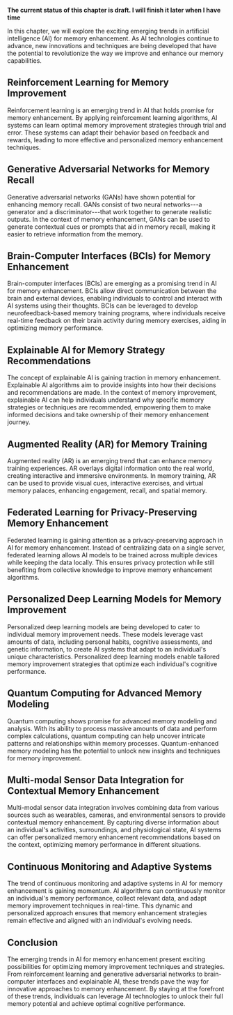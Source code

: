 **The current status of this chapter is draft. I will finish it later when I have time**

In this chapter, we will explore the exciting emerging trends in artificial intelligence (AI) for memory enhancement. As AI technologies continue to advance, new innovations and techniques are being developed that have the potential to revolutionize the way we improve and enhance our memory capabilities.

Reinforcement Learning for Memory Improvement
---------------------------------------------

Reinforcement learning is an emerging trend in AI that holds promise for memory enhancement. By applying reinforcement learning algorithms, AI systems can learn optimal memory improvement strategies through trial and error. These systems can adapt their behavior based on feedback and rewards, leading to more effective and personalized memory enhancement techniques.

Generative Adversarial Networks for Memory Recall
-------------------------------------------------

Generative adversarial networks (GANs) have shown potential for enhancing memory recall. GANs consist of two neural networks---a generator and a discriminator---that work together to generate realistic outputs. In the context of memory enhancement, GANs can be used to generate contextual cues or prompts that aid in memory recall, making it easier to retrieve information from the memory.

Brain-Computer Interfaces (BCIs) for Memory Enhancement
-------------------------------------------------------

Brain-computer interfaces (BCIs) are emerging as a promising trend in AI for memory enhancement. BCIs allow direct communication between the brain and external devices, enabling individuals to control and interact with AI systems using their thoughts. BCIs can be leveraged to develop neurofeedback-based memory training programs, where individuals receive real-time feedback on their brain activity during memory exercises, aiding in optimizing memory performance.

Explainable AI for Memory Strategy Recommendations
--------------------------------------------------

The concept of explainable AI is gaining traction in memory enhancement. Explainable AI algorithms aim to provide insights into how their decisions and recommendations are made. In the context of memory improvement, explainable AI can help individuals understand why specific memory strategies or techniques are recommended, empowering them to make informed decisions and take ownership of their memory enhancement journey.

Augmented Reality (AR) for Memory Training
------------------------------------------

Augmented reality (AR) is an emerging trend that can enhance memory training experiences. AR overlays digital information onto the real world, creating interactive and immersive environments. In memory training, AR can be used to provide visual cues, interactive exercises, and virtual memory palaces, enhancing engagement, recall, and spatial memory.

Federated Learning for Privacy-Preserving Memory Enhancement
------------------------------------------------------------

Federated learning is gaining attention as a privacy-preserving approach in AI for memory enhancement. Instead of centralizing data on a single server, federated learning allows AI models to be trained across multiple devices while keeping the data locally. This ensures privacy protection while still benefiting from collective knowledge to improve memory enhancement algorithms.

Personalized Deep Learning Models for Memory Improvement
--------------------------------------------------------

Personalized deep learning models are being developed to cater to individual memory improvement needs. These models leverage vast amounts of data, including personal habits, cognitive assessments, and genetic information, to create AI systems that adapt to an individual's unique characteristics. Personalized deep learning models enable tailored memory improvement strategies that optimize each individual's cognitive performance.

Quantum Computing for Advanced Memory Modeling
----------------------------------------------

Quantum computing shows promise for advanced memory modeling and analysis. With its ability to process massive amounts of data and perform complex calculations, quantum computing can help uncover intricate patterns and relationships within memory processes. Quantum-enhanced memory modeling has the potential to unlock new insights and techniques for memory improvement.

Multi-modal Sensor Data Integration for Contextual Memory Enhancement
---------------------------------------------------------------------

Multi-modal sensor data integration involves combining data from various sources such as wearables, cameras, and environmental sensors to provide contextual memory enhancement. By capturing diverse information about an individual's activities, surroundings, and physiological state, AI systems can offer personalized memory enhancement recommendations based on the context, optimizing memory performance in different situations.

Continuous Monitoring and Adaptive Systems
------------------------------------------

The trend of continuous monitoring and adaptive systems in AI for memory enhancement is gaining momentum. AI algorithms can continuously monitor an individual's memory performance, collect relevant data, and adapt memory improvement techniques in real-time. This dynamic and personalized approach ensures that memory enhancement strategies remain effective and aligned with an individual's evolving needs.

Conclusion
----------

The emerging trends in AI for memory enhancement present exciting possibilities for optimizing memory improvement techniques and strategies. From reinforcement learning and generative adversarial networks to brain-computer interfaces and explainable AI, these trends pave the way for innovative approaches to memory enhancement. By staying at the forefront of these trends, individuals can leverage AI technologies to unlock their full memory potential and achieve optimal cognitive performance.
